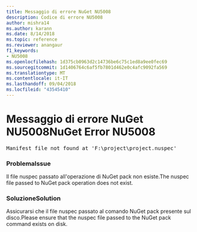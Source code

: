 ```yaml
---
title: Messaggio di errore NuGet NU5008
description: Codice di errore NU5008
author: mishra14
ms.author: karann
ms.date: 8/14/2018
ms.topic: reference
ms.reviewer: anangaur
f1_keywords:
- NU5008
ms.openlocfilehash: 1d375cb0963d2c14736be6c75c1ed8a9ee0fec69
ms.sourcegitcommit: 1d1406764c6af5fb7801d462e0c4afc9092fa569
ms.translationtype: MT
ms.contentlocale: it-IT
ms.lasthandoff: 09/04/2018
ms.locfileid: "43545410"
---
```

# <a name="nuget-error-nu5008"></a><span data-ttu-id="9abd5-103">Messaggio di errore NuGet NU5008</span><span class="sxs-lookup"><span data-stu-id="9abd5-103">NuGet Error NU5008</span></span>
<pre>Manifest file not found at 'F:\project\project.nuspec'</pre>

### <a name="issue"></a><span data-ttu-id="9abd5-104">Problema</span><span class="sxs-lookup"><span data-stu-id="9abd5-104">Issue</span></span>

<span data-ttu-id="9abd5-105">Il file nuspec passato all'operazione di NuGet pack non esiste.</span><span class="sxs-lookup"><span data-stu-id="9abd5-105">The nuspec file passed to NuGet pack operation does not exist.</span></span>


### <a name="solution"></a><span data-ttu-id="9abd5-106">Soluzione</span><span class="sxs-lookup"><span data-stu-id="9abd5-106">Solution</span></span>

<span data-ttu-id="9abd5-107">Assicurarsi che il file nuspec passato al comando NuGet pack presente sul disco.</span><span class="sxs-lookup"><span data-stu-id="9abd5-107">Please ensure that the nuspec file passed to the NuGet pack command exists on disk.</span></span>

